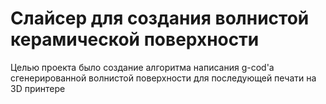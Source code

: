 # Слайсер для создания волнистой керамической поверхности
Целью проекта было создание алгоритма написания g-cod'a сгенерированной волнистой поверхности для последующей печати на 3D принтере
